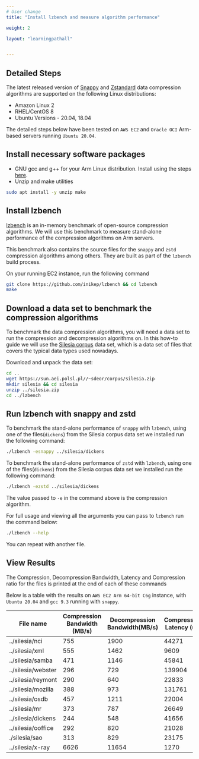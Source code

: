 ```yaml
---
# User change
title: "Install lzbench and measure algorithm performance"

weight: 2

layout: "learningpathall"


---
```


## Detailed Steps

The latest released version of [Snappy](http://google.github.io/snappy/) and [Zstandard](http://facebook.github.io/zstd/) data compression algorithms are supported on the following Linux distributions:

* Amazon Linux 2
* RHEL/CentOS 8
* Ubuntu Versions - 20.04, 18.04

The detailed steps below have been tested on `AWS EC2` and `Oracle OCI` Arm-based servers running `Ubuntu 20.04`.

## Install necessary software packages

* GNU gcc and g++ for your Arm Linux distribution. Install using the steps [here](/install-tools/gcc/#native).
* Unzip and make utilities
```bash { pre_cmd="sudo apt install -y gcc g++" }
sudo apt install -y unzip make
```

## Install lzbench

[lzbench](https://github.com/inikep/lzbench) is an in-memory benchmark of open-source compression algorithms. We will use this benchmark to measure stand-alone performance of the compression algorithms on Arm servers. 

This benchmark also contains the source files for the `snappy` and `zstd` compression algorithms among others. They are built as part of the `lzbench` build process.

On your running EC2 instance, run the following command

```bash
git clone https://github.com/inikep/lzbench && cd lzbench
make
```

## Download a data set to benchmark the compression algorithms

To benchmark the data compression algorithms, you will need a data set to run the compression and decompression algorithms on. In this how-to guide we will use the [Silesia corpus](https://sun.aei.polsl.pl//~sdeor/index.php?page=silesia) data set, which is a data set of files that covers the typical data types used nowadays.

Download and unpack the data set:
```bash { cwd="lzbench" }
cd ..
wget https://sun.aei.polsl.pl//~sdeor/corpus/silesia.zip
mkdir silesia && cd silesia
unzip ../silesia.zip
cd ../lzbench
```

## Run lzbench with snappy and zstd

To benchmark the stand-alone performance of `snappy` with `lzbench`, using one of the files(`dickens`) from the Silesia corpus data set we installed run the following command:

```bash { cwd="lzbench" }
./lzbench -esnappy ../silesia/dickens
```

To benchmark the stand-alone performance of `zstd` with `lzbench`, using one of the files(`dickens`) from the Silesia corpus data set we installed run the following command:

```bash { cwd="lzbench" }
./lzbench -ezstd ../silesia/dickens
```

The value passed to `-e` in the command above is the compression algorithm.

For full usage and viewing all the arguments you can pass to `lzbench` run the command below:

```bash { cwd="lzbench" }
./lzbench --help
```
You can repeat with another file.

## View Results

The Compression, Decompression Bandwidth, Latency and Compression ratio for the files is printed at the end of each of these commands

Below is a table with the results on `AWS EC2 Arm 64-bit C6g` instance, with `Ubuntu 20.04` and `gcc 9.3` running with `snappy`.

| File name | Compression Bandwidth (MB/s) | Decompression Bandwidth(MB/s) | Compression Latency (us) | Decompression Latency(us) | Compr Size | Ratio  (%) |
| ---       | ---                          | ---                           | ---                      | ---                       | ---        | ---        |
| ../silesia/nci	           | 755 | 1900	| 44271 | 17684 |	6146795 |	18.32 |
| ../silesia/xml               | 555 | 1462 | 9609  | 3659  |	1308581 |	24.48 |
| ../silesia/samba             | 471 | 1146 | 45841 | 18907 |	8057361 |	37.29 |
| ../silesia/webster           | 296 | 729  | 139904 | 56786 |	20211213 |	48.75 |
| ../silesia/reymont |	290 |	640 |	22833 |	10352 |	3234968 |	48.81 |
| ../silesia/mozilla |	388 |	973 |	131761 |	52582 |	26690826 |	52.11 |
| ../silesia/osdb |	457 |	1211 |	22004 |	8340 |	5412825 | 	53.67 |
| ../silesia/mr |	373 |	787 |	26649 |	12658 |	5440451 |	54.57 |
| ../silesia/dickens |	244 |	548 |	41656 |	18563 |	6340267 |	62.21 |
| ../silesia/ooffice |	292 |	820 |	21028 |	7509 |	4311901 | 	70.09 |
| ./silesia/sao |	313 |	829 |	23175 |	8715 |	6469352 |	89.21 |
| ../silesia/x-ray |	6626 |	11654 |	1270 |	698 |	8459794 |	99.83 |
